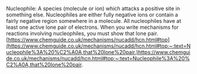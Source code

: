 Nucleophile:  A species (molecule or ion) which attacks a positive site in something else. Nucleophiles are either fully negative ions or contain a fairly negative region somewhere in a molecule. All nucleophiles have at least one active lone pair of electrons. When you write mechanisms for reactions involving nucleophiles, you must show that lone pair.  
[https://www.chemguide.co.uk/mechanisms/nucadd/hcn.html#top](https://www.chemguide.co.uk/mechanisms/nucadd/hcn.html#top:~:text=Nucleophile%3A%20%C2%A0A,that%20lone%20pair.)https://www.chemguide.co.uk/mechanisms/nucadd/hcn.html#top:~:text=Nucleophile%3A%20%C2%A0A,that%20lone%20pair.
